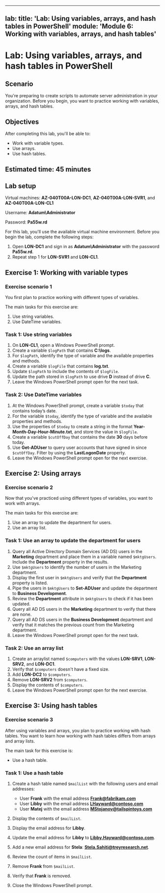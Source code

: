 <!--
    <details><summary>Click for hint</summary><Strong> 

    ``` 
    HINT
    ```
    </Strong></details> 
    <details><summary>Click to see the answer</summary><Strong> 
    
    ```
    ANSWER
    ```
    </Strong></details> 
-->

---
lab:
    title: 'Lab: Using variables, arrays, and hash tables in PowerShell'
    module: 'Module 6: Working with variables, arrays, and hash tables'
---

# Lab: Using variables, arrays, and hash tables in PowerShell

## Scenario

You're preparing to create scripts to automate server administration in your organization. Before you begin, you want to practice working with variables, arrays, and hash tables.

## Objectives

After completing this lab, you'll be able to:

- Work with variable types.
- Use arrays.
- Use hash tables.

## Estimated time: 45 minutes

## Lab setup

Virtual machines: **AZ-040T00A-LON-DC1**, **AZ-040T00A-LON-SVR1**, and **AZ-040T00A-LON-CL1**

Username: **Adatum\\Administrator**

Password: **Pa55w.rd**

For this lab, you'll use the available virtual machine environment. Before you begin the lab, complete the following steps:

1. Open **LON-DC1** and sign in as **Adatum\\Administrator** with the password **Pa55w.rd**.
1. Repeat step 1 for **LON-SVR1** and **LON-CL1**.

## Exercise 1: Working with variable types

### Exercise scenario 1

You first plan to practice working with different types of variables.

The main tasks for this exercise are:

1. Use string variables.
1. Use DateTime variables.

### Task 1: Use string variables

1. On **LON-CL1**, open a Windows PowerShell prompt.
1. Create a variable `$logPath` that contains **C:\logs**\.
1. For `$logPath`, identify the type of variable and the available properties and methods.
1. Create a variable `$logFile` that contains **log.txt**.
1. Update `$logPath` to include the contents of `$logFile`.
1. Update the path stored in `$logPath` to use drive **D** instead of drive **C**.
1. Leave the Windows PowerShell prompt open for the next task.

### Task 2: Use DateTime variables

1. At the Windows PowerShell prompt, create a variable `$today` that contains today’s date.
1. For the variable `$today`, identify the type of variable and the available properties and methods.
1. Use the properties of `$today` to create a string in the format **Year-Month-Day-Hour-Minute.txt**, and store the value in `$logFile`.
1. Create a variable `$cutOffDay` that contains the date **30** days before today.
1. Use **Get-ADUser** to query user accounts that have signed in since `$cutOffDay`. Filter by using the **LastLogonDate** property.
1. Leave the Windows PowerShell prompt open for the next exercise.

## Exercise 2: Using arrays

### Exercise scenario 2

Now that you've practiced using different types of variables, you want to work with arrays.

The main tasks for this exercise are:

1. Use an array to update the department for users.
1. Use an array list.

### Task 1: Use an array to update the department for users

1. Query all Active Directory Domain Services (AD DS) users in the **Marketing** department and place them in a variable named `$mktgUsers`. Include the **Department** property in the results.
1. Use `$mktgUsers` to identify the number of users in the Marketing department.
1. Display the first user in `$mktgUsers` and verify that the **Department** property is listed.
1. Pipe the users in `$mktgUsers` to **Set-ADUser** and update the department to **Business Development**.
1. Review the **Department** attribute in `$mktgUsers` to check if it has been updated.
1. Query all AD DS users in the **Marketing** department to verify that there are none.
1. Query all AD DS users in the **Business Development** department and verify that it matches the previous count from the Marketing department.
1. Leave the Windows PowerShell prompt open for the next task.

### Task 2: Use an array list

1. Create an arraylist named `$computers` with the values **LON-SRV1**, **LON-SRV2**, and **LON-DC1**.
1. Verify that `$computers` doesn't have a fixed size.
1. Add **LON-DC2** to `$computers`.
1. Remove **LON-SRV2** from `$computers`.
1. Display the contents of `$computers`.
1. Leave the Windows PowerShell prompt open for the next exercise.

## Exercise 3: Using hash tables

### Exercise scenario 3

After using variables and arrays, you plan to practice working with hash tables. You want to learn how working with hash tables differs from arrays and array lists.

The main task for this exercise is:

- Use a hash table.

### Task 1: Use a hash table

1. Create a hash table named `$mailList` with the following users and email addresses:

   - User **Frank** with the email address **Frank@fabrikam.com**
   - User **Libby** with the email address **LHayward@contoso.com**
   - User **Matej** with the email address **MStojanov@tailspintoys.com**

1. Display the contents of `$mailList`.
1. Display the email address for **Libby**.
1. Update the email address for **Libby** to **Libby.Hayward@contoso.com**.
1. Add a new email address for **Stela**: **Stela.Sahiti@treyresearch.net**.
1. Review the count of items in `$mailList`.
1. Remove **Frank** from `$mailList`.
1. Verify that **Frank** is removed.
1. Close the Windows PowerShell prompt.
